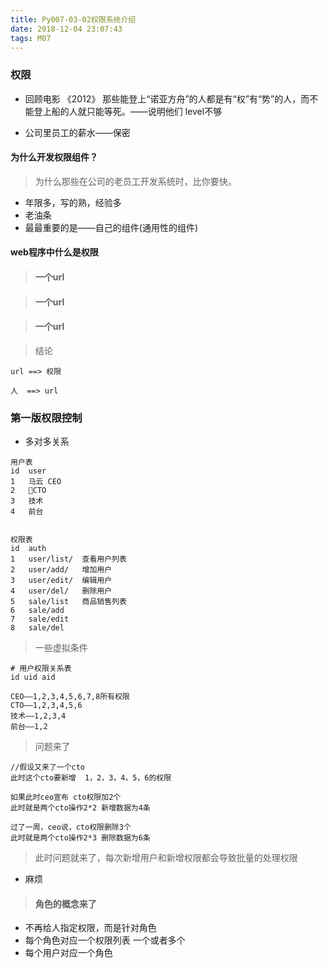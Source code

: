 ```yaml
---
title: Py007-03-02权限系统介绍
date: 2018-12-04 23:07:43
tags: M07
---
```


### 权限

- 回顾电影 《2012》 那些能登上“诺亚方舟”的人都是有“权”有“势”的人，而不能登上船的人就只能等死。——说明他们 level不够

- 公司里员工的薪水——保密



#### 为什么开发权限组件？

> 为什么那些在公司的老员工开发系统时，比你要快。

- 年限多，写的熟，经验多
- 老油条
- 最最重要的是——自己的组件(通用性的组件)

#### web程序中什么是权限

> #### 一个url

> #### 一个url

> #### 一个url

> 结论

```
url ==> 权限

人  ==> url
```

### 第一版权限控制

- 多对多关系

```
用户表 
id  user
1   马云 CEO
2   CTO
3   技术
4   前台


权限表
id  auth
1   user/list/  查看用户列表
2   user/add/   增加用户
3   user/edit/  编辑用户
4   user/del/   删除用户
5   sale/list   商品销售列表
6   sale/add
7   sale/edit
8   sale/del
```

> 一些虚拟条件

```
# 用户权限关系表
id uid aid

CEO——1,2,3,4,5,6,7,8所有权限
CTO——1,2,3,4,5,6
技术——1,2,3,4
前台——1,2
```

> 问题来了

```
//假设又来了一个cto
此时这个cto要新增  1，2，3，4，5，6的权限

如果此时ceo宣布 cto权限加2个
此时就是两个cto操作2*2 新增数据为4条

过了一周，ceo说，cto权限删除3个
此时就是两个cto操作2*3 删除数据为6条
```

> 此时问题就来了，每次新增用户和新增权限都会导致批量的处理权限

- 麻烦

> #### 角色的概念来了

- 不再给人指定权限，而是针对角色
- 每个角色对应一个权限列表 一个或者多个
- 每个用户对应一个角色





